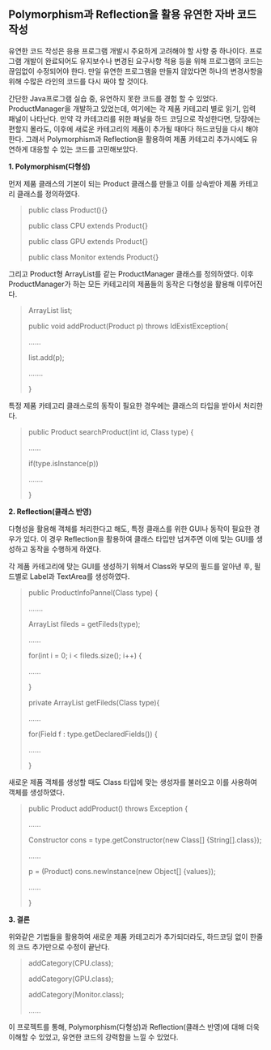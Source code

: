 ## Polymorphism과 Reflection을 활용 유연한 자바 코드 작성 ##
유연한 코드 작성은 응용 프로그램 개발시 주요하게 고려해야 할 사항 중 하나이다. 프로그램 개발이 완료되어도 유지보수나 변경된 요구사항 적용 등을 위해 프로그램의 코드는 끊임없이 수정되어야 한다. 만일 유연한 프로그램을 만들지 않았다면 하나의 변경사항을 위해 수많은 라인의 코드를 다시 짜야 할 것이다.

간단한 Java프로그램 실습 중, 유연하지 못한 코드를 경험 할 수 있었다. ProductManager을 개발하고 있었는데, 여기에는 각 제품 카테고리 별로 읽기, 입력 패널이 나타난다. 만약 각 카테고리를 위한 패널을 하드 코딩으로 작성한다면, 당장에는 편할지 몰라도, 이후에 새로운 카테고리의 제품이 추가될 때마다 하드코딩을 다시 해야한다. 그래서 Polymorphism과 Reflection을 활용하여 제품 카테고리 추가시에도 유연하게 대응할 수 있는 코드를 고민해보았다.


**1. Polymorphism(다형성)**

먼저 제품 클래스의 기본이 되는 Product 클래스를 만들고 이를 상속받아 제품 카테고리 클래스를 정의하였다.
> public class Product(){}
> 
> public class CPU extends Product{}
> 
> public class GPU extends Product{}
> 
> public class Monitor extends Product{}

그리고 Product형 ArrayList를 같는 ProductManager 클래스를 정의하였다. 이후 ProductManager가 하는 모든 카테고리의 제품들의 동작은 다형성을 활용해 이루어진다.

> ArrayList<Product> list;
>
> public void addProduct(Product p) throws IdExistException{
> 
> ......
>		
> list.add(p);
>	
> .......
>		
> } 

특정 제품 카테고리 클래스로의 동작이 필요한 경우에는 클래스의 타입을 받아서 처리한다.

> public Product searchProduct(int id, Class type) {
> 
> ......
> 
> if(type.isInstance(p))
> 
> .......
> 
> }

**2. Reflection(클래스 반영)**

다형성을 활용해 객체를 처리한다고 해도, 특정 클래스를 위한 GUI나 동작이 필요한 경우가 있다. 이 경우 Reflection을 활용하여 클래스 타입만 넘겨주면 이에 맞는 GUI를 생성하고 동작을 수행하게 하였다.

각 제품 카테고리에 맞는 GUI를 생성하기 위해서 Class와 부모의 필드를 알아낸 후, 필드별로 Label과 TextArea를 생성하였다.

> public ProductInfoPannel(Class type) {
> 
> .......
> 
> ArrayList<String> fileds = getFileds(type);
>
> ......
>
> for(int i = 0; i < fileds.size(); i++) {
>
> ......
>
> }
>
> private ArrayList<String> getFileds(Class type){
>
> ......
>
> for(Field f : type.getDeclaredFields()) {
>
> ......
>
>}

새로운 제품 객체를 생성할 때도 Class 타입에 맞는 생성자를 불러오고 이를 사용하여 객체를 생성하였다.

> public Product addProduct() throws Exception {
>
> ......
> 
> Constructor cons = type.getConstructor(new Class[] {String[].class});
>
> ......
>
> p = (Product) cons.newInstance(new Object[] {values});
>
> ......
>
> }

**3. 결론**

위와같은 기법들을 활용하여 새로운 제품 카테고리가 추가되더라도, 하드코딩 없이 한줄의 코드 추가만으로 수정이 끝난다.

> addCategory(CPU.class);
> 
> addCategory(GPU.class);
> 
> addCategory(Monitor.class);
>
> ......

이 프로젝트를 통해, Polymorphism(다형성)과 Reflection(클래스 반영)에 대해 더욱 이해할 수 있었고, 유연한 코드의 강력함을 느낄 수 있었다.
